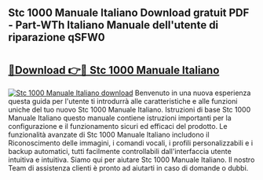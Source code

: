 ## Stc 1000 Manuale Italiano Download gratuit PDF - Part-WTh Italiano Manuale dell'utente di riparazione qSFW0

# <h2><a href="http://dfc7w1q.blite.top/?on=Stc+1000+Manuale+Italiano">🔗Download 👉🔴 Stc 1000 Manuale Italiano</a></h2>

[![Stc 1000 Manuale Italiano download](https://i.imgur.com/lujVjoI.png)](http://dfc7w1q.blite.top/?on=Stc+1000+Manuale+Italiano)
Benvenuto in una nuova esperienza questa guida per l'utente ti introdurrà alle caratteristiche e alle funzioni uniche del tuo nuovo Stc 1000 Manuale Italiano. Istruzioni di base Stc 1000 Manuale Italiano questo manuale contiene istruzioni importanti per la configurazione e il funzionamento sicuri ed efficaci del prodotto. Le funzionalità avanzate di Stc 1000 Manuale Italiano includono il Riconoscimento delle immagini, i comandi vocali, i profili personalizzabili e i backup automatici, tutti facilmente controllabili dall'interfaccia utente intuitiva e intuitiva. Siamo qui per aiutare Stc 1000 Manuale Italiano. Il nostro Team di assistenza clienti è pronto ad aiutarti in caso di domande o dubbi.
